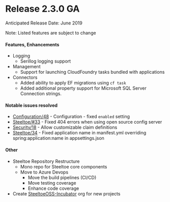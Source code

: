 # Release 2.3.0 GA
Anticipated Release Date: June 2019 

Note: Listed features are subject to change

#### Features, Enhancements
* Logging
  * Serillog logging support
* Management
  * Support for launching CloudFoundry tasks bundled with applications
* Connectors
  * Added ability to apply EF migrations using `cf task`
  * Added additional property support for Microsoft SQL Server Connection strings. 

#### Notable issues resolved
* [Configuration/48](https://github.com/SteeltoeOSS/Configuration/issues/48) - Configuration - fixed `enabled` setting 
* [Steeltoe/#33](https://github.com/SteeltoeOSS/steeltoe/issues/33) - Fixed 404 errors when using open source config server
* [Security/18](https://github.com/SteeltoeOSS/Security/issues/18) - Allow customizable claim definitions
* [Steeltoe/34](https://github.com/SteeltoeOSS/steeltoe/issues/34) - Fixed application name in manifest.yml overriding spring:application:name in appsettings.json

#### Other
* Steeltoe Repository Restructure
   * Mono repo for Steeltoe core components
   * Move to Azure Devops 
      * Move the build pipelines (CI/CD)
      * Move testing coverage
      * Enhance code coverage
* Create [SteeltoeOSS-Incubator](https://github.com/steeltoeoss-incubator) org for new projects

